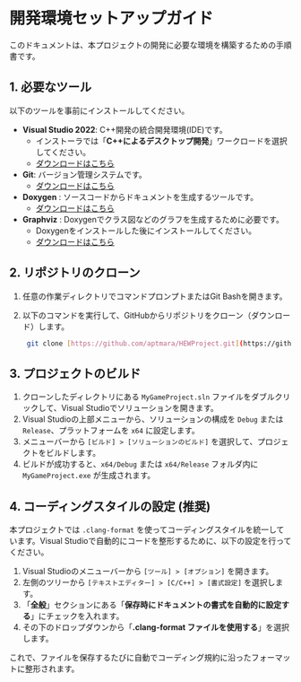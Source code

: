# 開発環境セットアップガイド

このドキュメントは、本プロジェクトの開発に必要な環境を構築するための手順書です。

## 1. 必要なツール

以下のツールを事前にインストールしてください。

- **Visual Studio 2022**: C++開発の統合開発環境(IDE)です。
  - インストーラでは「**C++によるデスクトップ開発**」ワークロードを選択してください。
  - [ダウンロードはこちら](https://visualstudio.microsoft.com/ja/vs/)
- **Git**: バージョン管理システムです。
  - [ダウンロードはこちら](https://git-scm.com/downloads)
- **Doxygen** : ソースコードからドキュメントを生成するツールです。
  - [ダウンロードはこちら](https://www.doxygen.nl/download.html)
- **Graphviz** : Doxygenでクラス図などのグラフを生成するために必要です。
  - Doxygenをインストールした後にインストールしてください。
  - [ダウンロードはこちら](https://graphviz.org/download/)

## 2. リポジトリのクローン

1.  任意の作業ディレクトリでコマンドプロンプトまたはGit Bashを開きます。
2.  以下のコマンドを実行して、GitHubからリポジトリをクローン（ダウンロード）します。

    ```bash
     git clone [https://github.com/aptmara/HEWProject.git](https://github.com/aptmara/HEWProject.git)
    ```

## 3. プロジェクトのビルド

1.  クローンしたディレクトリにある `MyGameProject.sln` ファイルをダブルクリックして、Visual Studioでソリューションを開きます。
2.  Visual Studioの上部メニューから、ソリューションの構成を `Debug` または `Release`、プラットフォームを `x64` に設定します。
3.  メニューバーから `[ビルド] > [ソリューションのビルド]` を選択して、プロジェクトをビルドします。
4.  ビルドが成功すると、`x64/Debug` または `x64/Release` フォルダ内に `MyGameProject.exe` が生成されます。

## 4. コーディングスタイルの設定 (推奨)

本プロジェクトでは `.clang-format` を使ってコーディングスタイルを統一しています。Visual Studioで自動的にコードを整形するために、以下の設定を行ってください。

1.  Visual Studioのメニューバーから `[ツール] > [オプション]` を開きます。
2.  左側のツリーから `[テキストエディター] > [C/C++] > [書式設定]` を選択します。
3.  「**全般**」セクションにある「**保存時にドキュメントの書式を自動的に設定する**」にチェックを入れます。
4.  その下のドロップダウンから「**.clang-format ファイルを使用する**」を選択します。

これで、ファイルを保存するたびに自動でコーディング規約に沿ったフォーマットに整形されます。
